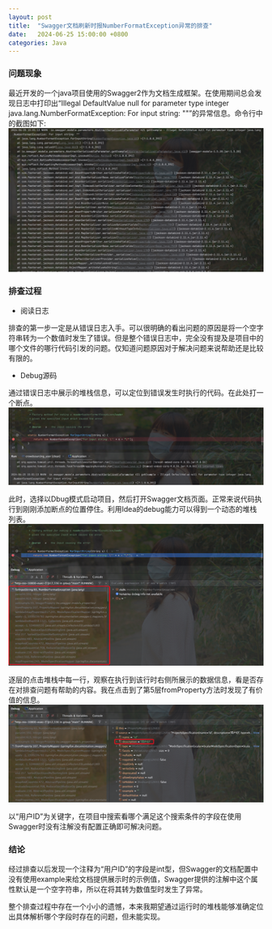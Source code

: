 ```yaml
---
layout: post
title:  "Swagger文档刷新时报NumberFormatException异常的排查"
date:   2024-06-25 15:00:00 +0800
categories: Java
---
```

### 问题现象
最近开发的一个java项目使用的Swagger2作为文档生成框架。在使用期间总会发现日志中打印出“Illegal DefaultValue null for parameter type integer java.lang.NumberFormatException: For input string: ""”的异常信息。命令行中的截图如下:
![错误截图](https://github.com/liuhaoduoduo/liuhaoduoduo.github.io/raw/add-doc/images/240625150228.jpg)


### 排查过程
* 阅读日志

排查的第一步一定是从错误日志入手。可以很明确的看出问题的原因是将一个空字符串转为一个数值时发生了错误。但是整个错误日志中，完全没有提及是项目中的哪个文件的哪行代码引发的问题。仅知道问题原因对于解决问题来说帮助还是比较有限的。

* Debug源码

通过错误日志中展示的堆栈信息，可以定位到错误发生时执行的代码。在此处打一个断点。
![错误发生时执行的代码](https://github.com/liuhaoduoduo/liuhaoduoduo.github.io/raw/main/images/240625153346.jpg)

此时，选择以Dbug模式启动项目，然后打开Swagger文档页面。正常来说代码执行到刚刚添加断点的位置停住。利用Idea的debug能力可以得到一个动态的堆栈列表。
![动态的堆栈列表](https://github.com/liuhaoduoduo/liuhaoduoduo.github.io/raw/main/images/240625154128.jpg)

逐层的点击堆栈中每一行，观察在执行到该行时右侧所展示的数据信息，看是否存在对排查问题有帮助的内容。我在点击到了第5层fromProperty方法时发现了有价值的信息。
![有价值的内容](https://github.com/liuhaoduoduo/liuhaoduoduo.github.io/raw/main/images/240625154746.jpg)

以“用户ID”为关键字，在项目中搜索看哪个满足这个搜索条件的字段在使用Swagger时没有注解没有配置正确即可解决问题。

### 结论
经过排查以后发现一个注释为“用户ID”的字段是int型，但Swagger的文档配置中没有使用example来给文档提供展示时的示例值，Swagger提供的注解中这个属性默认是一个空字符串，所以在将其转为数值型时发生了异常。

整个排查过程中存在一个小小的遗憾，本来我期望通过运行时的堆栈能够准确定位出具体解析哪个字段时存在的问题，但未能实现。